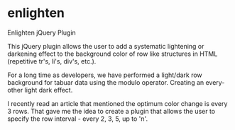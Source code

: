 # enlighten
Enlighten jQuery Plugin

This jQuery plugin allows the user to add a systematic lightening or darkening effect to the background color of row like 
structures in HTML (repetitive tr's, li's, div's, etc.).

For a long time as developers, we have performed a light/dark row background for tabuar data using the modulo operator.  Creating an
every-other light dark effect.

I recently read an article that mentioned the optimum color change is every 3 rows.  That gave me the idea to create a plugin that
allows the user to specify the row interval - every 2, 3, 5, up to 'n'.
